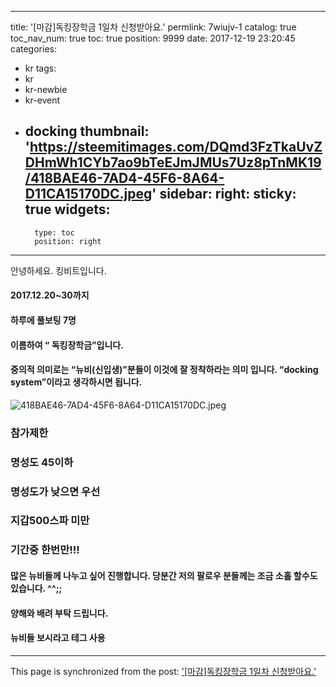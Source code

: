 
---
title: '[마감]독킹장학금 1일차 신청받아요.'
permlink: 7wiujv-1
catalog: true
toc_nav_num: true
toc: true
position: 9999
date: 2017-12-19 23:20:45
categories:
- kr
tags:
- kr
- kr-newbie
- kr-event
- docking
thumbnail: 'https://steemitimages.com/DQmd3FzTkaUvZDHmWh1CYb7ao9bTeEJmJMUs7Uz8pTnMK19/418BAE46-7AD4-45F6-8A64-D11CA15170DC.jpeg'
sidebar:
    right:
        sticky: true
widgets:
    -
        type: toc
        position: right
---


안녕하세요. 킹비트입니다.  
#### 2017.12.20~30까지
#### 하루에 풀보팅 7명 
#### 이름하여 “ 독킹장학금”입니다. 
#### 중의적 의미로는 “뉴비(신입생)”분들이 이것에 잘 정착하라는 의미 입니다. “docking system”이라고 생각하시면 됩니다. 

![418BAE46-7AD4-45F6-8A64-D11CA15170DC.jpeg](https://steemitimages.com/DQmd3FzTkaUvZDHmWh1CYb7ao9bTeEJmJMUs7Uz8pTnMK19/418BAE46-7AD4-45F6-8A64-D11CA15170DC.jpeg)

### 참가제한
### 명성도 45이하
### 명성도가 낮으면 우선
### 지갑500스파 미만 
### 기간중 한번만!!!

#### 많은 뉴비들께 나누고 싶어 진행합니다. 당분간 저의 팔로우 분들께는 조금 소홀 할수도 있습니다. ^^;;

#### 양해와 배려 부탁 드립니다. 
#### 뉴비들 보시라고 테그 사용

- - -

This page is synchronized from the post: ['[마감]독킹장학금 1일차 신청받아요.'](https://steemit.com/@kingbit/7wiujv-1)
